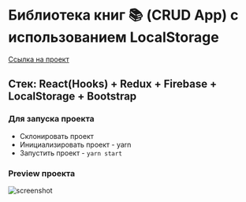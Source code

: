 # Библиотека книг 📚 (CRUD App) с использованием LocalStorage

[Ссылка на проект](http://books.viil.ru/)

## Стек: React(Hooks) + Redux + Firebase + LocalStorage + Bootstrap 

### Для запуска проекта

- Склонировать проект
- Инициализировать проект - yarn
- Запустить проект - `yarn start`

### Preview проекта

![screenshot](books.gif)
